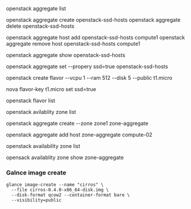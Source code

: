 openstack aggregate list 

openstack aggregate create openstack-ssd-hosts
openstack aggregate delete openstack-ssd-hosts
	
openstack aggregate host add openstack-ssd-hosts compute1
openstack aggregate remove host openstack-ssd-hosts compute1

openstack aggregate show openstack-ssd-hosts

openstack aggregate set --propery ssd=true openstack-ssd-hosts

openstack create flavor --vcpu 1 --ram 512 --disk 5 --public t1.micro

nova flavor-key t1.micro set ssd=true

openstack flavor list 

openstack avilablity zone list 

openstack aggregate create --zone zone1 zone-aggregate

openstack aggregate add host zone-aggregate compute-02

openstack availability zone list

opensack availablity zone show zone-aggregate

### Galnce image create
```
glance image-create --name "cirros" \
  --file cirros-0.4.0-x86_64-disk.img \
  --disk-format qcow2 --container-format bare \
  --visibility=public
  ```

  
